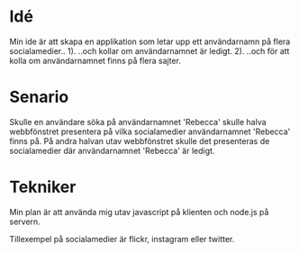 # Idé
Min ide är att skapa en applikation som letar upp ett användarnamn på flera socialamedier..
1). ..och kollar om användarnamnet är ledigt.
2). ..och för att kolla om användarnamnet finns på flera sajter.

# Senario
Skulle en användare söka på användarnamnet 'Rebecca' skulle halva webbfönstret presentera på vilka socialamedier användarnamnet 'Rebecca' finns på.
På andra halvan utav webbfönstret skulle det presenteras de socialamedier där användarnamnet 'Rebecca' är ledigt.

# Tekniker
Min plan är att använda mig utav javascript på klienten och node.js på servern.

Tillexempel på socialamedier är flickr, instagram eller twitter.
